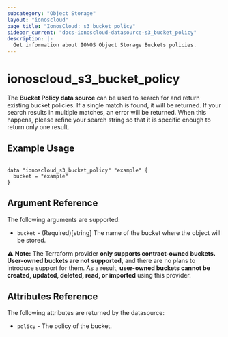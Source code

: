 ```yaml
---
subcategory: "Object Storage"
layout: "ionoscloud"
page_title: "IonosCloud: s3_bucket_policy"
sidebar_current: "docs-ionoscloud-datasource-s3_bucket_policy"
description: |-
  Get information about IONOS Object Storage Buckets policies.
---
```


# ionoscloud_s3_bucket_policy

The **Bucket Policy data source** can be used to search for and return existing bucket policies.
If a single match is found, it will be returned. If your search results in multiple matches, an error will be returned.
When this happens, please refine your search string so that it is specific enough to return only one result.

## Example Usage

```hcl

data "ionoscloud_s3_bucket_policy" "example" {
  bucket = "example"
}

```

## Argument Reference

The following arguments are supported:

- `bucket` - (Required)[string] The name of the bucket where the object will be stored.

⚠️ **Note:** The Terraform provider **only supports contract-owned buckets. User-owned buckets are not supported,** and there are no plans to introduce support for them. As a result, **user-owned buckets cannot be created, updated, deleted, read, or imported** using this provider.

## Attributes Reference

The following attributes are returned by the datasource:

- `policy` - The policy of the bucket.